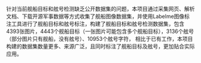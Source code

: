 针对当前舰船目标和舷号检测缺乏公开数据集的问题，本项目通过采集网页、解析文档、下载开源军事数据等方式收集了舰船图像数据集，并使用Labelme图像标注工具进行了舰船目标和舷号标注，构建了舰船目标和舷号检测数据集，包含4393张图片，4443个舰船目标（一张图片可能包含多个舰船目标），3136个舷号（部分图片只有舰船，没有舷号）、10953个舷号字符，
相比于已有工作，本项目构建的数据集数量更多、来源广泛，且同时标注了舰船目标及舷号，更加贴合实际应用。
